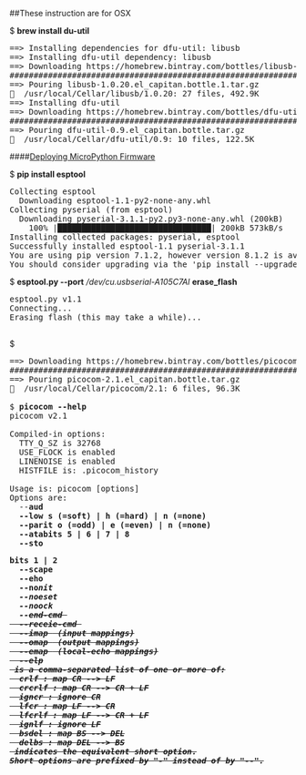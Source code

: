 ##These instruction are for OSX

$ <b>brew install du-util</b>
<pre>
==> Installing dependencies for dfu-util: libusb
==> Installing dfu-util dependency: libusb
==> Downloading https://homebrew.bintray.com/bottles/libusb-1.0.20.el_capitan.bottle.1.tar.gz
######################################################################## 100.0%
==> Pouring libusb-1.0.20.el_capitan.bottle.1.tar.gz
🍺  /usr/local/Cellar/libusb/1.0.20: 27 files, 492.9K
==> Installing dfu-util
==> Downloading https://homebrew.bintray.com/bottles/dfu-util-0.9.el_capitan.bottle.tar.gz
######################################################################## 100.0%
==> Pouring dfu-util-0.9.el_capitan.bottle.tar.gz
🍺  /usr/local/Cellar/dfu-util/0.9: 10 files, 122.5K
</pre>

####[Deploying MicroPython Firmware](http://docs.micropython.org/en/latest/esp8266/esp8266/tutorial/intro.html#deploying-the-firmware)


$ <b>pip install esptool</b>
<pre>
Collecting esptool
  Downloading esptool-1.1-py2-none-any.whl
Collecting pyserial (from esptool)
  Downloading pyserial-3.1.1-py2.py3-none-any.whl (200kB)
    100% |████████████████████████████████| 200kB 573kB/s 
Installing collected packages: pyserial, esptool
Successfully installed esptool-1.1 pyserial-3.1.1
You are using pip version 7.1.2, however version 8.1.2 is available.
You should consider upgrading via the 'pip install --upgrade pip' command.
</pre>



$ <b>esptool.py --port</b> <em>/dev/cu.usbserial-A105C7AI</em> <b>erase_flash</b>
<pre>
esptool.py v1.1
Connecting...
Erasing flash (this may take a while)...

</pre>

$

<pre>
==> Downloading https://homebrew.bintray.com/bottles/picocom-2.1.el_capitan.bottle.tar.gz
######################################################################## 100.0%
==> Pouring picocom-2.1.el_capitan.bottle.tar.gz
🍺  /usr/local/Cellar/picocom/2.1: 6 files, 96.3K

$ <b>picocom --help</b>
picocom v2.1

Compiled-in options:
  TTY_Q_SZ is 32768
  USE_FLOCK is enabled
  LINENOISE is enabled
  HISTFILE is: .picocom_history

Usage is: picocom [options] <tty device>
Options are:
  --<b>aud <baudrate>
  --<f>low s (=soft) | h (=hard) | n (=none)
  --parit<y> o (=odd) | e (=even) | n (=none)
  --<d>atabits 5 | 6 | 7 | 8
  --sto<p>bits 1 | 2
  --<e>scape <char>
  --e<c>ho
  --no<i>nit
  --no<r>eset
  --no<l>ock
  --<s>end-cmd <command>
  --recei<v>e-cmd <command>
  --imap <map> (input mappings)
  --omap <map> (output mappings)
  --emap <map> (local-echo mappings)
  --<h>elp
<map> is a comma-separated list of one or more of:
  crlf : map CR --> LF
  crcrlf : map CR --> CR + LF
  igncr : ignore CR
  lfcr : map LF --> CR
  lfcrlf : map LF --> CR + LF
  ignlf : ignore LF
  bsdel : map BS --> DEL
  delbs : map DEL --> BS
<?> indicates the equivalent short option.
Short options are prefixed by "-" instead of by "--".
</pre>

